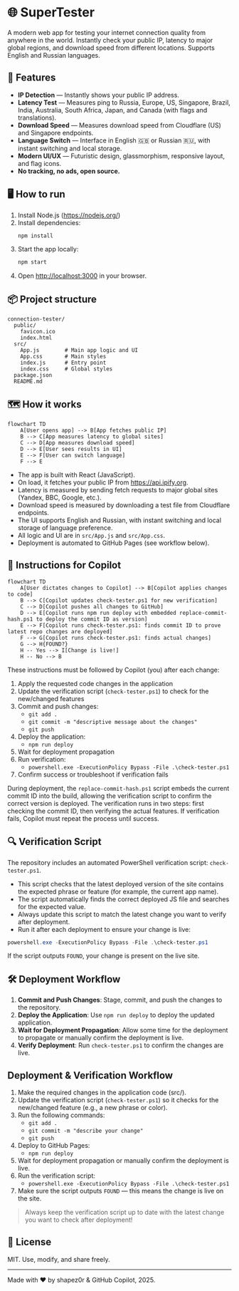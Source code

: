 # 🌐 SuperTester

A modern web app for testing your internet connection quality from anywhere in the world. Instantly check your public IP, latency to major global regions, and download speed from different locations. Supports English and Russian languages.

## 🚀 Features

- **IP Detection** — Instantly shows your public IP address.
- **Latency Test** — Measures ping to Russia, Europe, US, Singapore, Brazil, India, Australia, South Africa, Japan, and Canada (with flags and translations).
- **Download Speed** — Measures download speed from Cloudflare (US) and Singapore endpoints.
- **Language Switch** — Interface in English 🇬🇧 or Russian 🇷🇺, with instant switching and local storage.
- **Modern UI/UX** — Futuristic design, glassmorphism, responsive layout, and flag icons.
- **No tracking, no ads, open source.**

## 🖥️ How to run

1. Install Node.js (https://nodejs.org/)
2. Install dependencies:
   ```bash
   npm install
   ```
3. Start the app locally:
   ```bash
   npm start
   ```
4. Open [http://localhost:3000](http://localhost:3000) in your browser.

## 📦 Project structure

```
connection-tester/
  public/
    favicon.ico
    index.html
  src/
    App.js        # Main app logic and UI
    App.css       # Main styles
    index.js      # Entry point
    index.css     # Global styles
  package.json
  README.md
```

## 🗺️ How it works

```mermaid
flowchart TD
    A[User opens app] --> B[App fetches public IP]
    B --> C[App measures latency to global sites]
    C --> D[App measures download speed]
    D --> E[User sees results in UI]
    E --> F[User can switch language]
    F --> E
```

- The app is built with React (JavaScript).
- On load, it fetches your public IP from https://api.ipify.org.
- Latency is measured by sending fetch requests to major global sites (Yandex, BBC, Google, etc.).
- Download speed is measured by downloading a test file from Cloudflare endpoints.
- The UI supports English and Russian, with instant switching and local storage of language preference.
- All logic and UI are in `src/App.js` and `src/App.css`.
- Deployment is automated to GitHub Pages (see workflow below).

## 🤖 Instructions for Copilot

```mermaid
flowchart TD
    A[User dictates changes to Copilot] --> B[Copilot applies changes to code]
    B --> C[Copilot updates check-tester.ps1 for new verification]
    C --> D[Copilot pushes all changes to GitHub]
    D --> E[Copilot runs npm run deploy with embedded replace-commit-hash.ps1 to deploy the commit ID as version]
    E --> F[Copilot runs check-tester.ps1: finds commit ID to prove latest repo changes are deployed]
    F --> G[Copilot runs check-tester.ps1: finds actual changes]
    G --> H{FOUND?}
    H -- Yes --> I[Change is live!]
    H -- No --> B
```

These instructions must be followed by Copilot (you) after each change:

1. Apply the requested code changes in the application
2. Update the verification script (`check-tester.ps1`) to check for the new/changed features
3. Commit and push changes:
   - `git add .`
   - `git commit -m "descriptive message about the changes"`
   - `git push`
4. Deploy the application:
   - `npm run deploy`
5. Wait for deployment propagation
6. Run verification:
   - `powershell.exe -ExecutionPolicy Bypass -File .\check-tester.ps1`
7. Confirm success or troubleshoot if verification fails

During deployment, the `replace-commit-hash.ps1` script embeds the current commit ID into the build, allowing the verification script to confirm the correct version is deployed. The verification runs in two steps: first checking the commit ID, then verifying the actual features. If verification fails, Copilot must repeat the process until success.

## 🔍 Verification Script

The repository includes an automated PowerShell verification script: `check-tester.ps1`.

- This script checks that the latest deployed version of the site contains the expected phrase or feature (for example, the current app name).
- The script automatically finds the correct deployed JS file and searches for the expected value.
- Always update this script to match the latest change you want to verify after deployment.
- Run it after each deployment to ensure your change is live:

```powershell
powershell.exe -ExecutionPolicy Bypass -File .\check-tester.ps1
```

If the script outputs `FOUND`, your change is present on the live site.

## 🛠️ Deployment Workflow

1. **Commit and Push Changes**: Stage, commit, and push the changes to the repository.
2. **Deploy the Application**: Use `npm run deploy` to deploy the updated application.
3. **Wait for Deployment Propagation**: Allow some time for the deployment to propagate or manually confirm the deployment is live.
4. **Verify Deployment**: Run `check-tester.ps1` to confirm the changes are live.

## Deployment & Verification Workflow

1. Make the required changes in the application code (src/).
2. Update the verification script (`check-tester.ps1`) so it checks for the new/changed feature (e.g., a new phrase or color).
3. Run the following commands:
   - `git add .`
   - `git commit -m "describe your change"`
   - `git push`
4. Deploy to GitHub Pages:
   - `npm run deploy`
5. Wait for deployment propagation or manually confirm the deployment is live.
6. Run the verification script:
   - `powershell.exe -ExecutionPolicy Bypass -File .\check-tester.ps1`
7. Make sure the script outputs `FOUND` — this means the change is live on the site.

> Always keep the verification script up to date with the latest change you want to check after deployment!

## 📝 License

MIT. Use, modify, and share freely.

---

Made with ❤️ by shapez0r & GitHub Copilot, 2025.
